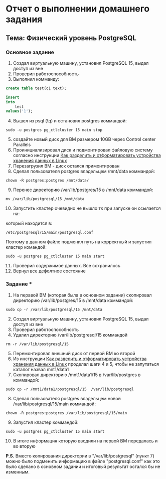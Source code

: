 # Отчет о выполнении домашнего задания
## Тема: Физический уровень PostgreSQL
### Основное задание
1. Создал виртуальную машину, установил PostgreSQL 15, выдал доступ из вне
2. Проверил работоспособность 
3. Выполнил комманду:
```SQL
create table test(c1 text);

insert
into
    test
values('1');
```
4. Вышел из psql (\q) и остановил postgres коммандой: 
```CMD
sudo -u postgres pg_ctlcluster 15 main stop
```
5. создайте новый диск для ВМ размером 10GB через Control center Parallels
6. Проинициализировал диск  и подмонтировал файловую систему согласно инструкции 
[Как разделить и отформатировать устройства хранения данных в Linux](https://www.digitalocean.com/community/tutorials/how-to-partition-and-format-storage-devices-in-linux)
7. Перезагрузил ВМ - диск остался примонтирован
8. Сделал пользователя postgres владельцем /mnt/data коммандой:
```CMD
chown -R postgres:postgres /mnt/data/
```
9. Перенес директорию /var/lib/postgres/15 в /mnt/data коммандой: 
```CMD
mv /var/lib/postgresql/15 /mnt/data
```
10. Запустить кластер очевидно не вышло тк при запуске он ссылается на: 

который находится в:
```CMD
/etc/postgresql/15/main/postgresql.conf
```
Поэтому в данном файле подменил путь на корректный и запустил кластер командой:
```CMD
sudo -u postgres pg_ctlcluster 15 main start
```
11. Проверил содержимое данных. Все сохранилось
12. Вернул все дефолтное состояние
### Задание *
1. На перавой ВМ (которая была в основном задании) скопировал директорию /var/lib/postgres/15 в /mnt/data коммандой:
```CMD
sudo cp -r /var/lib/postgresql/15 /mnt/data
```
2. Создал виртуальную машину, установил PostgreSQL 15, выдал доступ из вне
3. Проверил работоспособность 
4. Удалил директорию /var/lib/postgresql/15 коммандой
```CMD
rm -r /var/lib/postgresql/15
```
5. Перемонтировал внешний диск от первой ВМ ко второй
6. Из инструкции [Как разделить и отформатировать устройства хранения данных в Linux](https://www.digitalocean.com/community/tutorials/how-to-partition-and-format-storage-devices-in-linux)
проделал шаги 4 и 5, чтобы не запутаться каталог назвал mnt1/data1
7. Cкопировал директорию /mnt1/data1/15 в /var/lib/postgres в  коммандой:
```CMD
sudo cp -r /mnt1/data1/postgresql/15  /var/lib/postgresql
```
8. Сделал пользователя postgres владельцем новой /var/lib/postgresql/15/main коммандой:
```CMD
chown -R postgres:postgres /var/lib/postgresql/15/main
```
9. Запустил кластер коммандой:
```CMD
sudo -u postgres pg_ctlcluster 15 main start
```
10. В итоге информация которую вводили на первой ВМ передалась и во вторую

**P.S.** Вместо копирования директории в "/var/lib/postgresql" (пункт 7) можно было 
подменить информацию в файле "postgresql.conf" как это было сделано в основном 
задании и итоговый результат остался бы не изменным.
